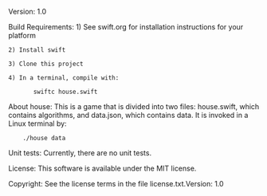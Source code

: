 Version: 1.0

Build Requirements:
    1) See swift.org for installation instructions for your platform

    2) Install swift

    3) Clone this project

    4) In a terminal, compile with:

           swiftc house.swift

About house:
    This is a game that is divided into two files: house.swift, which contains algorithms,
    and data.json, which contains data. It is invoked in a Linux terminal by:

        ./house data

Unit tests:
    Currently, there are no unit tests.

License:
    This software is available under the MIT license.

Copyright:
    See the license terms in the file license.txt.Version: 1.0
